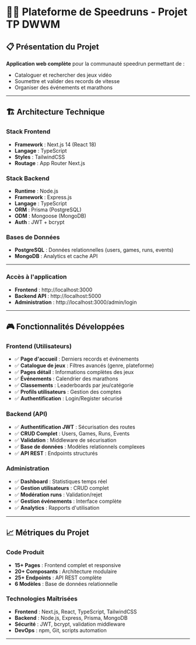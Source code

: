 # 🏃‍♂️ Plateforme de Speedruns - Projet TP DWWM

## 📋 Présentation du Projet

**Application web complète** pour la communauté speedrun permettant de :
- Cataloguer et rechercher des jeux vidéo
- Soumettre et valider des records de vitesse
- Organiser des événements et marathons

---

## 🏗️ Architecture Technique

### **Stack Frontend**
- **Framework** : Next.js 14 (React 18)
- **Langage** : TypeScript
- **Styles** : TailwindCSS
- **Routage** : App Router Next.js

### **Stack Backend**
- **Runtime** : Node.js
- **Framework** : Express.js
- **Langage** : TypeScript
- **ORM** : Prisma (PostgreSQL)
- **ODM** : Mongoose (MongoDB)
- **Auth** : JWT + bcrypt

### **Bases de Données**
- **PostgreSQL** : Données relationnelles (users, games, runs, events)
- **MongoDB** : Analytics et cache API

---

### **Accès à l'application**
- **Frontend** : http://localhost:3000
- **Backend API** : http://localhost:5000
- **Administration** : http://localhost:3000/admin/login

---


## 🎮 Fonctionnalités Développées

### **Frontend (Utilisateurs)**
- ✅ **Page d'accueil** : Derniers records et événements
- ✅ **Catalogue de jeux** : Filtres avancés (genre, plateforme)
- ✅ **Pages détail** : Informations complètes des jeux
- ✅ **Événements** : Calendrier des marathons
- ✅ **Classements** : Leaderboards par jeu/catégorie
- ✅ **Profils utilisateurs** : Gestion des comptes
- ✅ **Authentification** : Login/Register sécurisé

### **Backend (API)**
- ✅ **Authentification JWT** : Sécurisation des routes
- ✅ **CRUD Complet** : Users, Games, Runs, Events
- ✅ **Validation** : Middleware de sécurisation
- ✅ **Base de données** : Modèles relationnels complexes
- ✅ **API REST** : Endpoints structurés

### **Administration**
- ✅ **Dashboard** : Statistiques temps réel
- ✅ **Gestion utilisateurs** : CRUD complet
- ✅ **Modération runs** : Validation/rejet
- ✅ **Gestion événements** : Interface complète
- ✅ **Analytics** : Rapports d'utilisation


---

## 📈 Métriques du Projet

### **Code Produit**
- **15+ Pages** : Frontend complet et responsive
- **20+ Composants** : Architecture modulaire
- **25+ Endpoints** : API REST complète
- **6 Modèles** : Base de données relationnelle

### **Technologies Maîtrisées**
- **Frontend** : Next.js, React, TypeScript, TailwindCSS
- **Backend** : Node.js, Express, Prisma, MongoDB
- **Sécurité** : JWT, bcrypt, validation middleware
- **DevOps** : npm, Git, scripts automation


---
